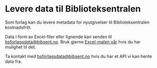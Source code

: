 # Levere data til Biblioteksentralen

Som forlag kan du levere metadata for nyutgivelser til Biblioteksentralen kostnadsfritt.

Data i form av Excel-filer eller lignende kan sendes til [bsforlagsdata@bibsent.no](mailto:bsforlagsdata@bibsent.no). Bruk gjerne [Excel-malen vår](/vedlegg/mal_nyutgivelser_til_biblioteksentralen_v5.xlsx) hvis du har mulighet til det.

Ta kontakt med [bsforlagsdata@bibsent.no](mailto:bsforlagsdata@bibsent.no) hvis du har et API vi kan hente data fra.
